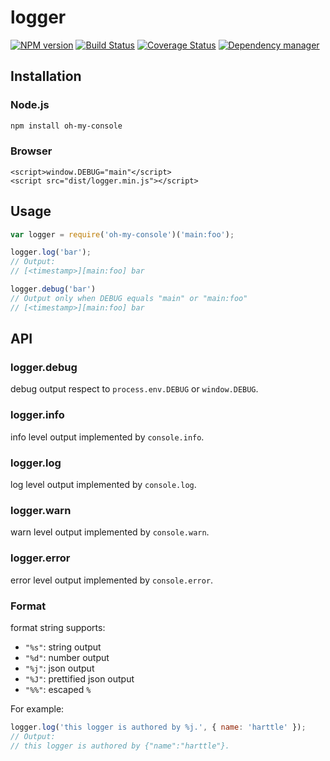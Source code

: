 # logger

[![NPM version](https://img.shields.io/npm/v/oh-my-console.svg?style=flat)](https://www.npmjs.org/package/oh-my-console)
[![Build Status](https://travis-ci.org/psfe/oh-my-console.svg?branch=master)](https://travis-ci.org/psfe/oh-my-console)
[![Coverage Status](https://coveralls.io/repos/github/psfe/oh-my-console/badge.svg?branch=master)](https://coveralls.io/github/psfe/oh-my-console?branch=master)
[![Dependency manager](https://img.shields.io/david/psfe/oh-my-console.svg?style=flat)](https://david-dm.org/psfe/oh-my-console)

## Installation

### Node.js

```bash
npm install oh-my-console
```
 
### Browser

```
<script>window.DEBUG="main"</script>
<script src="dist/logger.min.js"></script>
```

## Usage

```javascript
var logger = require('oh-my-console')('main:foo');

logger.log('bar');
// Output:
// [<timestamp>][main:foo] bar

logger.debug('bar')
// Output only when DEBUG equals "main" or "main:foo"
// [<timestamp>][main:foo] bar
```

## API

### logger.debug

debug output respect to `process.env.DEBUG` or `window.DEBUG`.

### logger.info

info level output implemented by `console.info`.

### logger.log

log level output implemented by `console.log`.

### logger.warn

warn level output implemented by `console.warn`.

### logger.error

error level output implemented by `console.error`.

### Format

format string supports: 

* `"%s"`: string output
* `"%d"`: number output
* `"%j"`: json output
* `"%J"`: prettified json output
* `"%%"`: escaped `%`

For example:

```javascript
logger.log('this logger is authored by %j.', { name: 'harttle' });
// Output:
// this logger is authored by {"name":"harttle"}.
```
